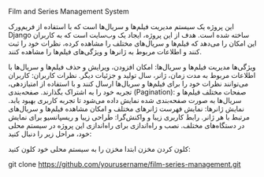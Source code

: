  Film and Series Management System
 
این پروژه یک سیستم مدیریت فیلم‌ها و سریال‌ها است که با استفاده از فریم‌ورک Django ساخته شده است. هدف از این پروژه، ایجاد یک وب‌سایت است که به کاربران این امکان را می‌دهد که فیلم‌ها و سریال‌های مختلف را مشاهده کرده، نظرات خود را ثبت کنند و اطلاعات مربوط به ژانرها و ویژگی‌های فیلم‌ها را مشاهده کنند.

ویژگی‌ها
مدیریت فیلم‌ها و سریال‌ها: امکان افزودن، ویرایش و حذف فیلم‌ها و سریال‌ها با اطلاعات مربوط به مدت زمان، ژانر، سال تولید و جزئیات دیگر.
نظرات کاربران: کاربران می‌توانند نظرات خود را برای فیلم‌ها و سریال‌ها ارسال کنند و با استفاده از امتیازدهی، تجربه خود را به اشتراک بگذارند.
صفحه‌بندی (Pagination): صفحات مختلف فیلم‌ها و سریال‌ها به صورت صفحه‌بندی شده نمایش داده می‌شود تا تجربه کاربری بهبود یابد.
نمایش ژانرها: نمایش فهرست ژانرهای مختلف و امکان مشاهده فیلم‌ها و سریال‌های مرتبط با هر ژانر.
رابط کاربری زیبا و واکنش‌گرا: طراحی زیبا و ریسپانسیو برای نمایش در دستگاه‌های مختلف.
نصب و راه‌اندازی
برای راه‌اندازی این پروژه در سیستم محلی خود، مراحل زیر را دنبال کنید:

کلون کردن مخزن ابتدا مخزن را به سیستم محلی خود کلون کنید:

git clone https://github.com/yourusername/film-series-management.git
